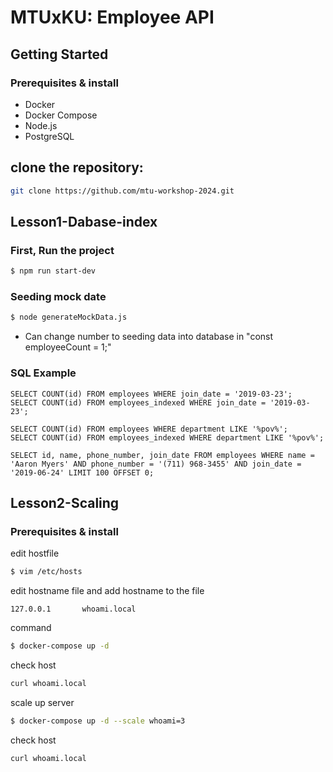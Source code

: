 # MTUxKU: Employee API

## Getting Started

### Prerequisites & install

- Docker
- Docker Compose
- Node.js
- PostgreSQL

## clone the repository:

```bash
git clone https://github.com/mtu-workshop-2024.git

```

## Lesson1-Dabase-index

### First, Run the project
```bash
$ npm run start-dev
```

### Seeding mock date
```bash
$ node generateMockData.js
```
* Can change number to seeding data into database in "const employeeCount = 1;"

### SQL Example
```
SELECT COUNT(id) FROM employees WHERE join_date = '2019-03-23';
SELECT COUNT(id) FROM employees_indexed WHERE join_date = '2019-03-23';

SELECT COUNT(id) FROM employees WHERE department LIKE '%pov%';
SELECT COUNT(id) FROM employees_indexed WHERE department LIKE '%pov%';

SELECT id, name, phone_number, join_date FROM employees WHERE name = 'Aaron Myers' AND phone_number = '(711) 968-3455' AND join_date = '2019-06-24' LIMIT 100 OFFSET 0;
```

## Lesson2-Scaling

### Prerequisites & install

edit hostfile

```bash
$ vim /etc/hosts
```

edit hostname file and add hostname to the file

```
127.0.0.1       whoami.local
```

command
```bash
$ docker-compose up -d
```

check host
```bash
curl whoami.local
```

scale up server
```bash
$ docker-compose up -d --scale whoami=3
```
check host
```bash
curl whoami.local
```





